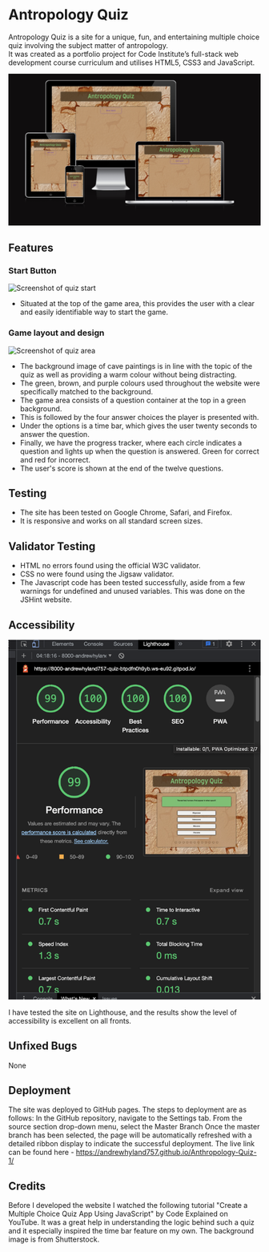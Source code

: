 # Antropology Quiz


Antropology Quiz is a site for a unique, fun, and entertaining multiple choice quiz involving the subject matter of antropology. <br>
It was created as a portfolio project for Code Institute’s full-stack web development course curriculum and utilises HTML5, CSS3 and JavaScript.







![Screenshot of screen sizes](assets/images/home-screen.jpg)


## Features


### Start Button
![Screenshot of quiz start](assets/images/start.jpg)
* Situated at the top of the game area, this provides the user with a clear and easily identifiable way to start the game.


### Game layout and design
![Screenshot of quiz area](assets/images/question-screen.jpg)
* The background image of cave paintings is in line with the topic of the quiz as well as providing a warm colour without being distracting.
* The green, brown, and purple colours used throughout the website were specifically matched to the background.
* The game area consists of a question container at the top in a green background.
* This is followed by the four answer choices the player is presented with.
* Under the options is a time bar, which gives the user twenty seconds to answer the question.
* Finally, we have the progress tracker, where each circle indicates a question and lights up when the question is answered. Green for correct and red for incorrect.
* The user's score is shown at the end of the twelve questions.



## Testing


* The site has been tested on Google Chrome, Safari, and Firefox.
* It is responsive and works on all standard screen sizes.



## Validator Testing


* HTML no errors found using the official W3C validator.
* CSS no were found using the Jigsaw validator.
* The Javascript code has been tested successfully, aside from a few warnings for undefined and unused variables. This was done on the JSHint website.


## Accessibility
![Screenshot of homepages](assets/images/lighthouse-test.png)


I have tested the site on Lighthouse, and the results show the level of accessibility is excellent on all fronts.


## Unfixed Bugs
None


## Deployment
The site was deployed to GitHub pages. The steps to deployment are as follows:
In the GitHub repository, navigate to the Settings tab.
From the source section drop-down menu, select the Master Branch
Once the master branch has been selected, the page will be automatically refreshed with a detailed ribbon display to indicate the successful deployment.
The live link can be found here - https://andrewhyland757.github.io/Anthropology-Quiz-1/
## Credits

Before I developed the website I watched the following tutorial "Create a Multiple Choice Quiz App Using JavaScript"  by Code Explained on YouTube.
It was a great help in understanding the logic behind such a quiz and it especially inspired the time bar feature on my own.
The background image is from Shutterstock.